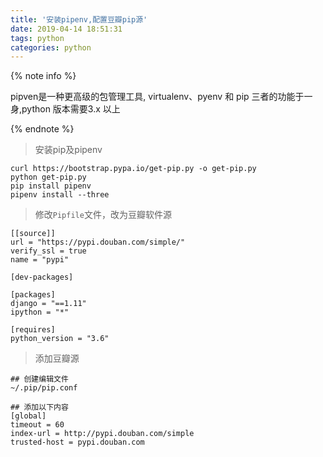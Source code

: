 ```yaml
---
title: '安装pipenv,配置豆瓣pip源'
date: 2019-04-14 18:51:31
tags: python
categories: python
---
```


{% note info %}

pipven是一种更高级的包管理工具, virtualenv、pyenv 和 pip 三者的功能于一身,python 版本需要3.x 以上

{%  endnote %}

<!-- more -->


> 安装pip及pipenv
```shell
curl https://bootstrap.pypa.io/get-pip.py -o get-pip.py
python get-pip.py
pip install pipenv
pipenv install --three
````


> 修改`Pipfile`文件，改为豆瓣软件源
```
[[source]]
url = "https://pypi.douban.com/simple/"
verify_ssl = true
name = "pypi"

[dev-packages]

[packages]
django = "==1.11"
ipython = "*"

[requires]
python_version = "3.6"
```

> 添加豆瓣源
```
## 创建编辑文件 
~/.pip/pip.conf

## 添加以下内容
[global]
timeout = 60
index-url = http://pypi.douban.com/simple
trusted-host = pypi.douban.com
```